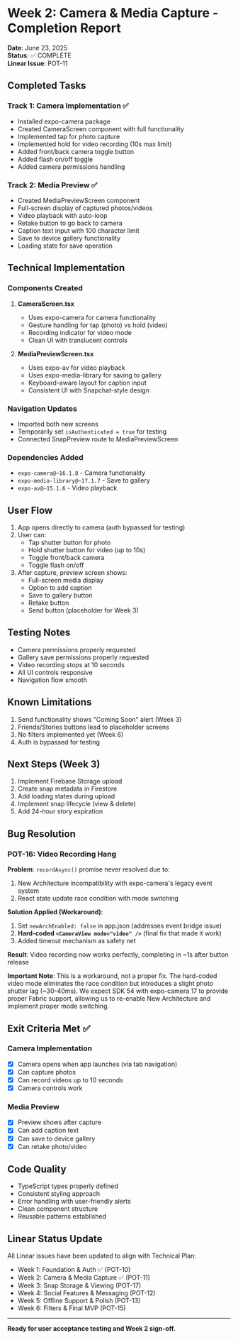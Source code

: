 # Week 2: Camera & Media Capture - Completion Report

**Date**: June 23, 2025  
**Status**: ✅ COMPLETE  
**Linear Issue**: POT-11

## Completed Tasks

### Track 1: Camera Implementation ✅
- Installed expo-camera package
- Created CameraScreen component with full functionality
- Implemented tap for photo capture
- Implemented hold for video recording (10s max limit)
- Added front/back camera toggle button
- Added flash on/off toggle
- Added camera permissions handling

### Track 2: Media Preview ✅
- Created MediaPreviewScreen component
- Full-screen display of captured photos/videos
- Video playback with auto-loop
- Retake button to go back to camera
- Caption text input with 100 character limit
- Save to device gallery functionality
- Loading state for save operation

## Technical Implementation

### Components Created
1. **CameraScreen.tsx**
   - Uses expo-camera for camera functionality
   - Gesture handling for tap (photo) vs hold (video)
   - Recording indicator for video mode
   - Clean UI with translucent controls

2. **MediaPreviewScreen.tsx**
   - Uses expo-av for video playback
   - Uses expo-media-library for saving to gallery
   - Keyboard-aware layout for caption input
   - Consistent UI with Snapchat-style design

### Navigation Updates
- Imported both new screens
- Temporarily set `isAuthenticated = true` for testing
- Connected SnapPreview route to MediaPreviewScreen

### Dependencies Added
- `expo-camera@~16.1.8` - Camera functionality
- `expo-media-library@~17.1.7` - Save to gallery
- `expo-av@~15.1.6` - Video playback

## User Flow

1. App opens directly to camera (auth bypassed for testing)
2. User can:
   - Tap shutter button for photo
   - Hold shutter button for video (up to 10s)
   - Toggle front/back camera
   - Toggle flash on/off
3. After capture, preview screen shows:
   - Full-screen media display
   - Option to add caption
   - Save to gallery button
   - Retake button
   - Send button (placeholder for Week 3)

## Testing Notes

- Camera permissions properly requested
- Gallery save permissions properly requested
- Video recording stops at 10 seconds
- All UI controls responsive
- Navigation flow smooth

## Known Limitations

1. Send functionality shows "Coming Soon" alert (Week 3)
2. Friends/Stories buttons lead to placeholder screens
3. No filters implemented yet (Week 6)
4. Auth is bypassed for testing

## Next Steps (Week 3)

1. Implement Firebase Storage upload
2. Create snap metadata in Firestore
3. Add loading states during upload
4. Implement snap lifecycle (view & delete)
5. Add 24-hour story expiration

## Bug Resolution

### POT-16: Video Recording Hang
**Problem**: `recordAsync()` promise never resolved due to:
1. New Architecture incompatibility with expo-camera's legacy event system
2. React state update race condition with mode switching

**Solution Applied (Workaround)**:
1. Set `newArchEnabled: false` in app.json (addresses event bridge issue)
2. **Hard-coded `<CameraView mode="video" />`** (final fix that made it work)
3. Added timeout mechanism as safety net

**Result**: Video recording now works perfectly, completing in ~1s after button release

**Important Note**: This is a workaround, not a proper fix. The hard-coded video mode eliminates the race condition but introduces a slight photo shutter lag (~30-40ms). We expect SDK 54 with expo-camera 17 to provide proper Fabric support, allowing us to re-enable New Architecture and implement proper mode switching.

## Exit Criteria Met ✅

### Camera Implementation
- [x] Camera opens when app launches (via tab navigation)
- [x] Can capture photos
- [x] Can record videos up to 10 seconds
- [x] Camera controls work

### Media Preview
- [x] Preview shows after capture
- [x] Can add caption text
- [x] Can save to device gallery
- [x] Can retake photo/video

## Code Quality

- TypeScript types properly defined
- Consistent styling approach
- Error handling with user-friendly alerts
- Clean component structure
- Reusable patterns established

## Linear Status Update

All Linear issues have been updated to align with Technical Plan:
- Week 1: Foundation & Auth ✅ (POT-10)
- Week 2: Camera & Media Capture ✅ (POT-11) 
- Week 3: Snap Storage & Viewing (POT-17)
- Week 4: Social Features & Messaging (POT-12)
- Week 5: Offline Support & Polish (POT-13)
- Week 6: Filters & Final MVP (POT-15)

---

**Ready for user acceptance testing and Week 2 sign-off.**